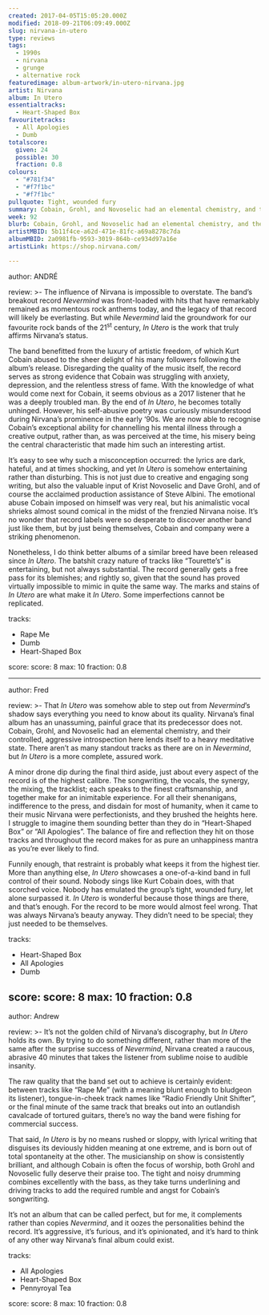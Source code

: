 ```yaml
---
created: 2017-04-05T15:05:20.000Z
modified: 2018-09-21T06:09:49.000Z
slug: nirvana-in-utero
type: reviews
tags:
  - 1990s
  - nirvana
  - grunge
  - alternative rock
featuredimage: album-artwork/in-utero-nirvana.jpg
artist: Nirvana
album: In Utero
essentialtracks:
  - Heart-Shaped Box
favouritetracks:
  - All Apologies
  - Dumb
totalscore:
  given: 24
  possible: 30
  fraction: 0.8
colours:
  - "#781f34"
  - "#f7f1bc"
  - "#f7f1bc"
pullquote: Tight, wounded fury
summary: Cobain, Grohl, and Novoselic had an elemental chemistry, and their controlled, aggressive introspection here lends itself to a heavy meditative state. There aren’t as many standout tracks as there are on in Nevermind, but In Utero is a more complete, assured work.
week: 92
blurb: Cobain, Grohl, and Novoselic had an elemental chemistry, and their controlled, aggressive introspection on In Utero lends itself to a heavy meditative state.
artistMBID: 5b11f4ce-a62d-471e-81fc-a69a8278c7da
albumMBID: 2a0981fb-9593-3019-864b-ce934d97a16e
artistLink: https://shop.nirvana.com/

---
```


author: ANDRÉ

review: >-
  The influence of Nirvana is impossible to overstate. The band’s breakout record *Nevermind* was front-loaded with hits that have remarkably remained as momentous rock anthems today, and the legacy of that record will likely be everlasting. But while *Nevermind* laid the groundwork for our favourite rock bands of the 21<sup>st</sup> century, *In Utero* is the work that truly affirms Nirvana’s status. 
  
  The band benefitted from the luxury of artistic freedom, of which Kurt Cobain abused to the sheer delight of his many followers following the album’s release. Disregarding the quality of the music itself, the record serves as strong evidence that Cobain was struggling with anxiety, depression, and the relentless stress of fame. With the knowledge of what would come next for Cobain, it seems obvious as a 2017 listener that he was a deeply troubled man. By the end of *In Utero*, he becomes totally unhinged. However, his self-abusive poetry was curiously misunderstood during Nirvana’s prominence in the early ‘90s. We are now able to recognise Cobain’s exceptional ability for channelling his mental illness through a creative output, rather than, as was perceived at the time, his misery being the central characteristic that made him such an interesting artist.
  
  It’s easy to see why such a misconception occurred: the lyrics are dark, hateful, and at times shocking, and yet *In Utero* is somehow entertaining rather than disturbing. This is not just due to creative and engaging song writing, but also the valuable input of Krist Novoselic and Dave Grohl, and of course the acclaimed production assistance of Steve Albini. The emotional abuse Cobain imposed on himself was very real, but his animalistic vocal shrieks almost sound comical in the midst of the frenzied Nirvana noise. It’s no wonder that record labels were so desperate to discover another band just like them, but by just being themselves, Cobain and company were a striking phenomenon. 
  
  Nonetheless, I do think better albums of a similar breed have been released since *In Utero*. The batshit crazy nature of tracks like “Tourette’s” is entertaining, but not always substantial. The record generally gets a free pass for its blemishes; and rightly so, given that the sound has proved virtually impossible to mimic in quite the same way. The marks and stains of *In Utero* are what make it *In Utero*. Some imperfections cannot be replicated.

tracks:
  - Rape Me
  - ­Dumb
  - ­Heart-Shaped Box

score:
  score: 8
  max: 10
  fraction: 0.8

---
author: Fred

review: >-
  That *In Utero* was somehow able to step out from *Nevermind*’s shadow says everything you need to know about its quality. Nirvana’s final album has an unassuming, painful grace that its predecessor does not. Cobain, Grohl, and Novoselic had an elemental chemistry, and their controlled, aggressive introspection here lends itself to a heavy meditative state. There aren’t as many standout tracks as there are on in *Nevermind*, but *In Utero* is a more complete, assured work. 
  
  A minor drone dip during the final third aside, just about every aspect of the record is of the highest calibre. The songwriting, the vocals, the synergy, the mixing, the tracklist; each speaks to the finest craftsmanship, and together make for an inimitable experience. For all their shenanigans, indifference to the press, and disdain for most of humanity, when it came to their music Nirvana were perfectionists, and they brushed the heights here. I struggle to imagine them sounding better than they do in “Heart-Shaped Box” or “All Apologies”. The balance of fire and reflection they hit on those tracks and throughout the record makes for as pure an unhappiness mantra as you’re ever likely to find. 
  
  Funnily enough, that restraint is probably what keeps it from the highest tier. More than anything else, *In Utero* showcases a one-of-a-kind band in full control of their sound. Nobody sings like Kurt Cobain does, with that scorched voice. Nobody has emulated the group’s tight, wounded fury, let alone surpassed it. *In Utero* is wonderful because those things are there, and that’s enough. For the record to be more would almost feel wrong. That was always Nirvana’s beauty anyway. They didn’t need to be special; they just needed to be themselves.

tracks:
  - Heart-Shaped Box
  - ­All Apologies
  - ­Dumb

score:
  score: 8
  max: 10
  fraction: 0.8
---
author: Andrew

review: >-
  It’s not the golden child of Nirvana’s discography, but *In Utero* holds its own. By trying to do something different, rather than more of the same after the surprise success of *Nevermind*, Nirvana created a raucous, abrasive 40 minutes that takes the listener from sublime noise to audible insanity. 
  
  The raw quality that the band set out to achieve is certainly evident: between tracks like “Rape Me” (with a meaning blunt enough to bludgeon its listener), tongue-in-cheek track names like “Radio Friendly Unit Shifter”, or the final minute of the same track that breaks out into an outlandish cavalcade of tortured guitars, there’s no way the band were fishing for commercial success. 
  
  That said, *In Utero* is by no means rushed or sloppy, with lyrical writing that disguises its deviously hidden meaning at one extreme, and is born out of total spontaneity at the other. The musicianship on show is consistently brilliant, and although Cobain is often the focus of worship, both Grohl and Novoselic fully deserve their praise too. The tight and noisy drumming combines excellently with the bass, as they take turns underlining and driving tracks to add the required rumble and angst for Cobain’s songwriting. 
  
  It’s not an album that can be called perfect, but for me, it complements rather than copies *Nevermind*, and it oozes the personalities behind the record. It’s aggressive, it’s furious, and it’s opinionated, and it’s hard to think of any other way Nirvana’s final album could exist.

tracks:
  - All Apologies
  - ­Heart-Shaped Box
  - ­Pennyroyal Tea
  
score:
  score: 8
  max: 10
  fraction: 0.8
